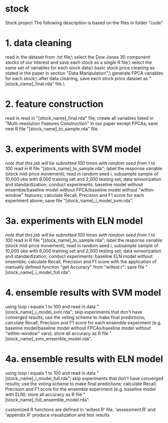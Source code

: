 # stock

Stock project
The following description is based on the files in folder "code"

# 1. data cleaning
read in the dataset from .txt file;\\
select the Dow Jones 30 component stocks of our interest and save each stock as a single R file;\\
select the same set of variables for each stock data;\\
basic stock price cleaning as stated in the paper in section "Data Manipulation";\\
generate FPCA variables for each stock;\\
after data cleaning, save each stock price dataset as "[stock_name]_final.rda" file.\\

# 2. feature construction
read in read in "[stock_name]_final.rda" file;
create all variables listed in "Multi-resolution Features Construction" in our paper except FPCAs;
save new R file "[stock_name]_to_sample.rda" file.

# 3. experiments with SVM model
*note that this job will be submitted 100 times with random seed from 1 to 100*
read in R file "[stock_name]_to_sample.rda";
label the response variable (stock mid-price movement);
read in random seed i, subsample sample of 10,000 obs with 8,000 training set and 2,000 testing set;
data winsorization and standardization;
conduct experiments: baseline model without ensemble/baseline model without FPCA/baseline model without "within-window" features;
calculate Recall, Precision and F1 score for each experiment above;
save file "[stock_name]_i_model_svm.rda".

# 3a. experiments with ELN model
*note that this job will be submitted 100 times with random seed from 1 to 100*
read in R file "[stock_name]_to_sample.rda";
label the response variable (stock mid-price movement);
read in random seed i, subsample sample of 10,000 obs with 8,000 training set and 2,000 testing set;
data winsorization and standardization;
conduct experiments: baseline ELN model without ensemble;
calculate Recall, Precision and F1 score with the application of manually defined function "get Accuracy" from "wiltest.r";
save file "[stock_name]_i_model_full.rda".

# 4. ensemble results with SVM model
using loop i equals 1 to 100 and read in data "[stock_name]_i_model_svm.rda";
skip experiments that don't have converged results;
use the voting scheme to make final predictions;
calculate Recall, Precision and F1 score for each ensemble experiment (e.g. baseline model/baseline model without FPCAs/baseline model without "within-window" vars);
store all accuracy as R file "[stock_name]_svm_ensemble_model.rda".
 
# 4a. ensemble results with ELN model
using loop i equals 1 to 100 and read in data "[stock_name]_i_model_full.rda";
skip experiments that don't have converged results;
use the voting scheme to make final predictions;
calculate Recall, Precision and F1 score for the ensemble experiment (e.g. baseline model with ELN);
store all accuracy as R file "[stock_name]_full_ensemble_model.rda".


customized R functions are defined in 'wiltest.R' file, 'assessment.R' and 'appendix.R' produce visualization and test results




